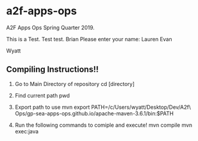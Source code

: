 # a2f-apps-ops
A2F Apps Ops Spring Quarter 2019.

This is a Test. Test test.
Brian
Please enter your name:
Lauren
Evan

Wyatt



## Compiling Instructions!!

1. Go to Main Directory of repository
cd [directory]

2. Find current path
pwd

3. Export path to use mvn
export PATH=/c/Users/wyatt/Desktop/Dev/A2f\ Ops/gp-sea-apps-ops.github.io/apache-maven-3.6.1/bin:$PATH

4. Run the following commands to comiple and execute!
mvn compile
mvn exec:java

